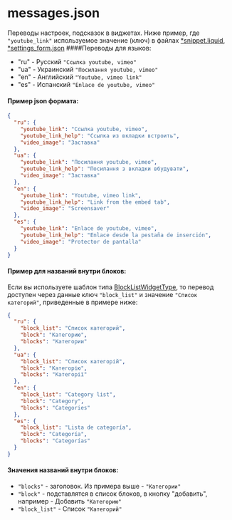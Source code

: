 # messages.json

Переводы настроек, подсказок в виджетах.
Ниже пример, где
`"youtube_link"`
используемое значение (ключ) в файлах <a href="/Generation%204/Виджеты/Структура/snippet.liquid/#translate_example">*snippet.liquid</a>, <a href="/Generation%204/Виджеты/Структура/settings_form/#translate_example">*settings_form.json</a>
####Переводы для языков: 
* "ru" - Русский `"Ссылка youtube, vimeo"`
* "ua" - Украинский `"Посилання youtube, vimeo"`
* "en" - Английский `"Youtube, vimeo link"`
* "es" - Испанский `"Enlace de youtube, vimeo"`


#### Пример json формата:
```json
{
  "ru": {
  	"youtube_link": "Ссылка youtube, vimeo",
    "youtube_link_help": "Ссылка из вкладки встроить",
    "video_image": "Заставка"
  },
  "ua": {
  	"youtube_link": "Посилання youtube, vimeo",
    "youtube_link_help": "Посилання з вкладки вбудувати",
    "video_image": "Заставка"
  },
  "en": {
    "youtube_link": "Youtube, vimeo link",
    "youtube_link_help": "Link from the embed tab",
    "video_image": "Screensaver"
  },
  "es": {
    "youtube_link": "Enlace de youtube, vimeo",
    "youtube_link_help": "Enlace desde la pestaña de inserción",
    "video_image": "Protector de pantalla"
  }
}
```

#### Пример для названий внутри блоков:
Если вы используете шаблон типа <a href="/Generation%204/Виджеты/Структура/info/#BlockListWidgetType">BlockListWidgetType</a>, то перевод доступен через данные ключ `"block_list"` и значение `"Список категорий"`, приведенные в примере ниже:
```json
{
  "ru": {
    "block_list": "Список категорий",
    "block": "Категорию",
    "blocks": "Категории"
  },
  "ua": {
    "block_list": "Список категорій",
    "block": "Категорію",
    "blocks": "Категорії"
  },
  "en": {
    "block_list": "Category list",
    "block": "Category",
    "blocks": "Categories"
  },
  "es": {
    "block_list": "Lista de categoría",
    "block": "Categoría",
    "blocks": "Categorías"
  }
}

```

#### Значения названий внутри блоков:
- `"blocks"` - заголовок. Из примера выше - `"Категории"`
- `"block"` - подставлятся в список блоков, в кнопку "добавить", например - Добавить `"Категорию"`
- `"block_list"` - Список `"Категорий"`